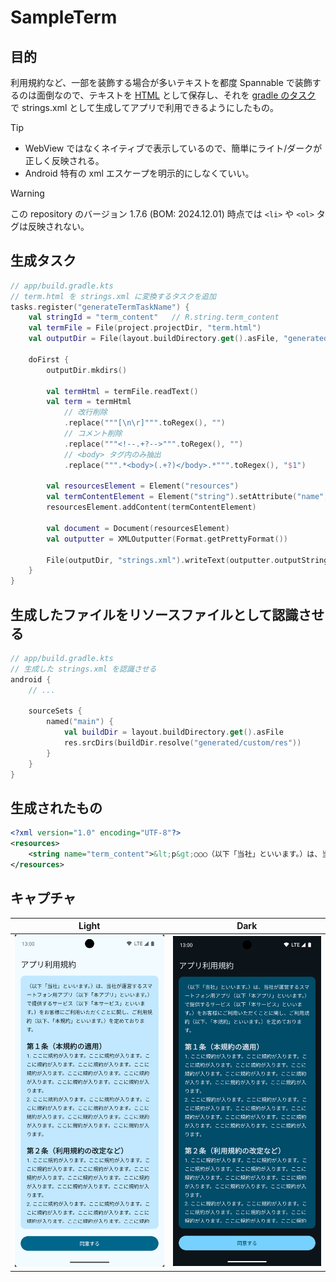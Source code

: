 # SampleTerm

## 目的

利用規約など、一部を装飾する場合が多いテキストを都度 Spannable で装飾するのは面倒なので、テキストを [HTML](app/term.html) として保存し、それを [gradle のタスク](app/build.gradle.kts) で strings.xml として生成してアプリで利用できるようにしたもの。

> [!TIP]
> - WebView ではなくネイティブで表示しているので、簡単にライト/ダークが正しく反映される。
> - Android 特有の xml エスケープを明示的にしなくていい。

> [!WARNING]
> この repository のバージョン 1.7.6 (BOM: 2024.12.01) 時点では `<li>` や `<ol>` タグは反映されない。

## 生成タスク

```kts
// app/build.gradle.kts
// term.html を strings.xml に変換するタスクを追加
tasks.register("generateTermTaskName") {
    val stringId = "term_content"   // R.string.term_content
    val termFile = File(project.projectDir, "term.html")
    val outputDir = File(layout.buildDirectory.get().asFile, "generated/custom/res/values") // build/generated/custom/res/values/ 配下に生成

    doFirst {
        outputDir.mkdirs()

        val termHtml = termFile.readText()
        val term = termHtml
            // 改行削除
            .replace("""[\n\r]""".toRegex(), "")
            // コメント削除
            .replace("""<!--.+?-->""".toRegex(), "")
            // <body> タグ内のみ抽出
            .replace(""".*<body>(.+?)</body>.*""".toRegex(), "$1")

        val resourcesElement = Element("resources")
        val termContentElement = Element("string").setAttribute("name", stringId).setText(term)
        resourcesElement.addContent(termContentElement)

        val document = Document(resourcesElement)
        val outputter = XMLOutputter(Format.getPrettyFormat())

        File(outputDir, "strings.xml").writeText(outputter.outputString(document))
    }
}
```

## 生成したファイルをリソースファイルとして認識させる

```kts
// app/build.gradle.kts
// 生成した strings.xml を認識させる
android {
    // ...

    sourceSets {
        named("main") {
            val buildDir = layout.buildDirectory.get().asFile
            res.srcDirs(buildDir.resolve("generated/custom/res"))
        }
    }
}
```

## 生成されたもの

```xml
<?xml version="1.0" encoding="UTF-8"?>
<resources>
    <string name="term_content">&lt;p&gt;○○○（以下「当社」といいます。）は、当社が運営するスマートフォン用アプリ（以下「本アプリ」といいます。）で提供するサービス（以下「本サービス」といいます。）をお客様にご利用いただくことに関し、ご利用規約（以下、「本規約」といいます。）を定めております。&lt;/p&gt;&lt;br&gt;&lt;h2&gt;第１条（本規約の適用）&lt;/h2&gt;&lt;p&gt;1. ここに規約が入ります。ここに規約が入ります。ここに規約が入ります。ここに規約が入ります。ここに規約が入ります。ここに規約が入ります。ここに規約が入ります。ここに規約が入ります。ここに規約が入ります。&lt;/p&gt;&lt;p&gt;2. ここに規約が入ります。ここに規約が入ります。ここに規約が入ります。ここに規約が入ります。ここに規約が入ります。ここに規約が入ります。ここに規約が入ります。ここに規約が入ります。ここに規約が入ります。&lt;/p&gt;&lt;br&gt;&lt;h2&gt;第２条（利用規約の改定など）&lt;/h2&gt;&lt;p&gt;1. ここに規約が入ります。ここに規約が入ります。ここに規約が入ります。ここに規約が入ります。ここに規約が入ります。ここに規約が入ります。ここに規約が入ります。ここに規約が入ります。ここに規約が入ります。&lt;/p&gt;&lt;p&gt;2. ここに規約が入ります。ここに規約が入ります。ここに規約が入ります。ここに規約が入ります。ここに規約が入ります。ここに規約が入ります。ここに規約が入ります。ここに規約が入ります。ここに規約が入ります。&lt;/p&gt;&lt;p&gt;3. ここに規約が入ります。ここに規約が入ります。ここに規約が入ります。ここに規約が入ります。ここに規約が入ります。ここに規約が入ります。ここに規約が入ります。ここに規約が入ります。ここに規約が入ります。&lt;/p&gt;&lt;br&gt;&lt;h2&gt;第３条（本アプリの利用）&lt;/h2&gt;&lt;p&gt;1. ここに規約が入ります。ここに規約が入ります。ここに規約が入ります。ここに規約が入ります。ここに規約が入ります。ここに規約が入ります。ここに規約が入ります。ここに規約が入ります。ここに規約が入ります。&lt;/p&gt;</string>
</resources>
```

## キャプチャ

| Light                          | Dark                         |
|--------------------------------|------------------------------|
| ![light](doc/images/Light.png) | ![dark](doc/images/Dark.png) |
